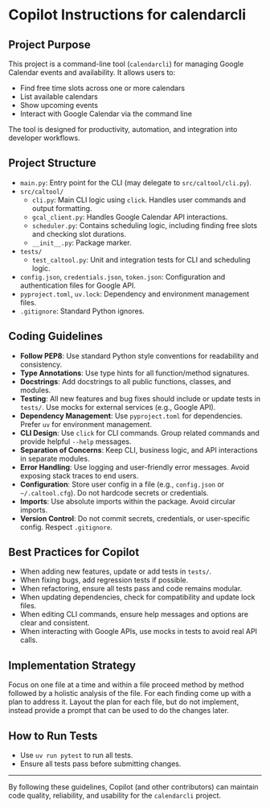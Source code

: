# Copilot Instructions for calendarcli

## Project Purpose

This project is a command-line tool (`calendarcli`) for managing Google Calendar events and availability. It allows users to:
- Find free time slots across one or more calendars
- List available calendars
- Show upcoming events
- Interact with Google Calendar via the command line

The tool is designed for productivity, automation, and integration into developer workflows.

## Project Structure

- `main.py`: Entry point for the CLI (may delegate to `src/caltool/cli.py`).
- `src/caltool/`
  - `cli.py`: Main CLI logic using `click`. Handles user commands and output formatting.
  - `gcal_client.py`: Handles Google Calendar API interactions.
  - `scheduler.py`: Contains scheduling logic, including finding free slots and checking slot durations.
  - `__init__.py`: Package marker.
- `tests/`
  - `test_caltool.py`: Unit and integration tests for CLI and scheduling logic.
- `config.json`, `credentials.json`, `token.json`: Configuration and authentication files for Google API.
- `pyproject.toml`, `uv.lock`: Dependency and environment management files.
- `.gitignore`: Standard Python ignores.

## Coding Guidelines

- **Follow PEP8**: Use standard Python style conventions for readability and consistency.
- **Type Annotations**: Use type hints for all function/method signatures.
- **Docstrings**: Add docstrings to all public functions, classes, and modules.
- **Testing**: All new features and bug fixes should include or update tests in `tests/`. Use mocks for external services (e.g., Google API).
- **Dependency Management**: Use `pyproject.toml` for dependencies. Prefer `uv` for environment management.
- **CLI Design**: Use `click` for CLI commands. Group related commands and provide helpful `--help` messages.
- **Separation of Concerns**: Keep CLI, business logic, and API interactions in separate modules.
- **Error Handling**: Use logging and user-friendly error messages. Avoid exposing stack traces to end users.
- **Configuration**: Store user config in a file (e.g., `config.json` or `~/.caltool.cfg`). Do not hardcode secrets or credentials.
- **Imports**: Use absolute imports within the package. Avoid circular imports.
- **Version Control**: Do not commit secrets, credentials, or user-specific config. Respect `.gitignore`.

## Best Practices for Copilot

- When adding new features, update or add tests in `tests/`.
- When fixing bugs, add regression tests if possible.
- When refactoring, ensure all tests pass and code remains modular.
- When updating dependencies, check for compatibility and update lock files.
- When editing CLI commands, ensure help messages and options are clear and consistent.
- When interacting with Google APIs, use mocks in tests to avoid real API calls.

## Implementation Strategy
Focus on one file at a time and within a file proceed method by method followed by a holistic analysis of the file. 
For each finding come up with a plan to address it. Layout the plan for each file, but do not implement,
instead provide a prompt that can be used to do the changes later.

## How to Run Tests

- Use `uv run pytest` to run all tests.
- Ensure all tests pass before submitting changes.

---

By following these guidelines, Copilot (and other contributors) can maintain code quality, reliability, and usability for the `calendarcli` project.
